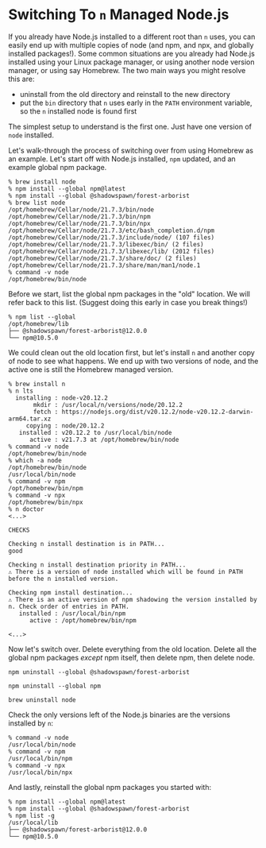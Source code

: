# Switching To `n` Managed Node.js

If you already have Node.js installed to a different root than `n` uses, you can easily end up with multiple copies of node (and npm, and npx, and globally installed packages!). Some common situations are you already had Node.js installed  using your Linux package manager, or using another node version manager, or using say Homebrew. The two main ways you might resolve this are:
- uninstall from the old directory and reinstall to the new directory
- put the `bin` directory that `n` uses early in the `PATH` environment variable, so the `n` installed node is found first

The simplest setup to understand is the first one. Just have one version of `node` installed.

Let's walk-through the process of switching over from using Homebrew as an example. Let's start off with Node.js installed, `npm` updated, and an example global npm package. 

```console
% brew install node
% npm install --global npm@latest
% npm install --global @shadowspawn/forest-arborist
% brew list node
/opt/homebrew/Cellar/node/21.7.3/bin/node
/opt/homebrew/Cellar/node/21.7.3/bin/npm
/opt/homebrew/Cellar/node/21.7.3/bin/npx
/opt/homebrew/Cellar/node/21.7.3/etc/bash_completion.d/npm
/opt/homebrew/Cellar/node/21.7.3/include/node/ (107 files)
/opt/homebrew/Cellar/node/21.7.3/libexec/bin/ (2 files)
/opt/homebrew/Cellar/node/21.7.3/libexec/lib/ (2012 files)
/opt/homebrew/Cellar/node/21.7.3/share/doc/ (2 files)
/opt/homebrew/Cellar/node/21.7.3/share/man/man1/node.1
% command -v node
/opt/homebrew/bin/node
```

Before we start, list the global npm packages in the "old" location. We will refer back to this list. (Suggest doing this early in case you break things!)

```console
% npm list --global
/opt/homebrew/lib
├── @shadowspawn/forest-arborist@12.0.0
└── npm@10.5.0
```

We could clean out the old location first, but let's install `n` and another copy of node to see what happens. We end up with two versions of node, and the active one is still the Homebrew managed version.

```console
% brew install n
% n lts
  installing : node-v20.12.2
       mkdir : /usr/local/n/versions/node/20.12.2
       fetch : https://nodejs.org/dist/v20.12.2/node-v20.12.2-darwin-arm64.tar.xz
     copying : node/20.12.2
   installed : v20.12.2 to /usr/local/bin/node
      active : v21.7.3 at /opt/homebrew/bin/node
% command -v node
/opt/homebrew/bin/node
% which -a node
/opt/homebrew/bin/node
/usr/local/bin/node
% command -v npm
/opt/homebrew/bin/npm
% command -v npx
/opt/homebrew/bin/npx
% n doctor
<...>

CHECKS

Checking n install destination is in PATH...
good

Checking n install destination priority in PATH...
⚠️ There is a version of node installed which will be found in PATH before the n installed version.

Checking npm install destination...
⚠️ There is an active version of npm shadowing the version installed by n. Check order of entries in PATH.
   installed : /usr/local/bin/npm
      active : /opt/homebrew/bin/npm

<...>
```

Now let's switch over. Delete everything from the old location. Delete all the global npm packages _except_ npm itself, then delete npm, then delete node.

```console
npm uninstall --global @shadowspawn/forest-arborist

npm uninstall --global npm

brew uninstall node
```

Check the only versions left of the Node.js binaries are the versions installed by `n`:
```console
% command -v node
/usr/local/bin/node
% command -v npm 
/usr/local/bin/npm
% command -v npx
/usr/local/bin/npx
```

And lastly, reinstall the global npm packages you started with:
```
% npm install --global npm@latest
% npm install --global @shadowspawn/forest-arborist
% npm list -g
/usr/local/lib
├── @shadowspawn/forest-arborist@12.0.0
└── npm@10.5.0
```
